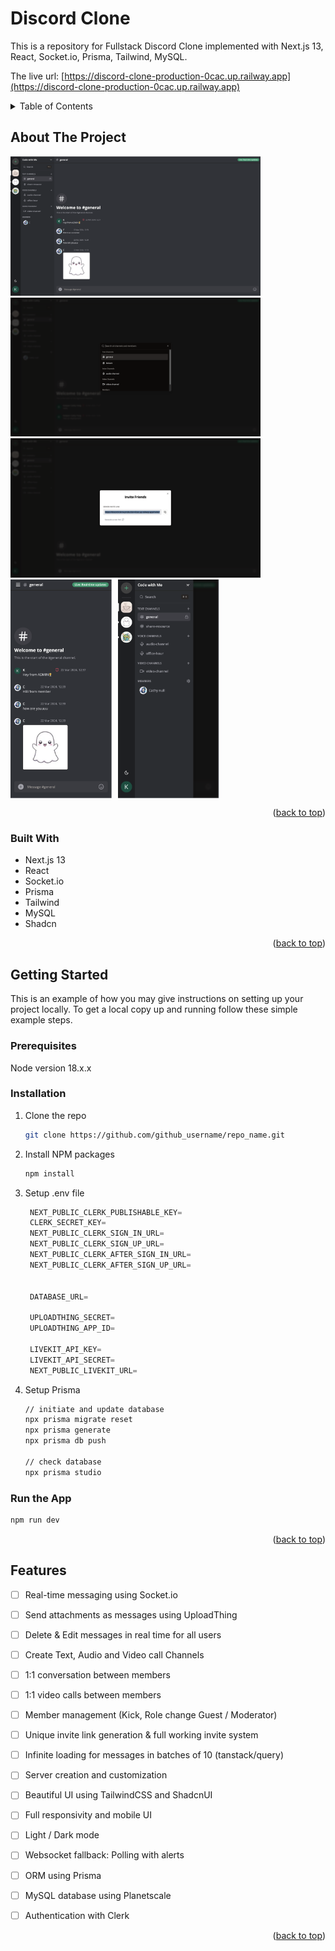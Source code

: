 # Discord Clone
<a name="readme-top"></a>

This is a repository for Fullstack Discord Clone implemented with Next.js 13, React, Socket.io, Prisma, Tailwind, MySQL.

The live url: [https://discord-clone-production-0cac.up.railway.app](https://discord-clone-production-0cac.up.railway.app)

<!-- TABLE OF CONTENTS -->
<details>
  <summary>Table of Contents</summary>
  <ol>
    <li>
      <a href="#about-the-project">About The Project</a>
      <ul>
        <li><a href="#built-with">Built With</a></li>
      </ul>
    </li>
    <li>
      <a href="#getting-started">Getting Started</a>
      <ul>
        <li><a href="#prerequisites">Prerequisites</a></li>
        <li><a href="#installation">Installation</a></li>
        <li><a href="#run-the-app">Run</a></li>
      </ul>
    </li>
    <li><a href="#features">Features</a></li>
  </ol>
</details>

<!-- ABOUT THE PROJECT -->
## About The Project
  <img src="images/chat.png" alt="Logo" width="400px">
  <img src="images/search.png" alt="Logo" width="400px">
  <img src="images/invite.png" alt="Logo" width="400px">
<div style="display: flex; justify-content: flex-start;"width="400px">
  <img src="images/mobile-chat.png" alt="Mobile Chat" style="margin-right: 5px;" height="350px">
  <img src="images/mobile-sidebar.png" alt="Mobile Sidebar" style="margin-left: 5px;" height="350px">
</div>

<p align="right">(<a href="#readme-top">back to top</a>)</p>


### Built With

* Next.js 13
* React
* Socket.io
* Prisma
* Tailwind
* MySQL
* Shadcn

<p align="right">(<a href="#readme-top">back to top</a>)</p>



<!-- GETTING STARTED -->
## Getting Started

This is an example of how you may give instructions on setting up your project locally.
To get a local copy up and running follow these simple example steps.

### Prerequisites

Node version 18.x.x

### Installation

1. Clone the repo
   ```sh
   git clone https://github.com/github_username/repo_name.git
   ```
2. Install NPM packages
   ```sh
   npm install
   ```
3. Setup .env file
   ```js
    NEXT_PUBLIC_CLERK_PUBLISHABLE_KEY=
    CLERK_SECRET_KEY=
    NEXT_PUBLIC_CLERK_SIGN_IN_URL=
    NEXT_PUBLIC_CLERK_SIGN_UP_URL=
    NEXT_PUBLIC_CLERK_AFTER_SIGN_IN_URL=
    NEXT_PUBLIC_CLERK_AFTER_SIGN_UP_URL=


    DATABASE_URL=

    UPLOADTHING_SECRET=
    UPLOADTHING_APP_ID=

    LIVEKIT_API_KEY=
    LIVEKIT_API_SECRET=
    NEXT_PUBLIC_LIVEKIT_URL=
   ```
4. Setup Prisma
    ```sh
    // initiate and update database
    npx prisma migrate reset
    npx prisma generate
    npx prisma db push
    
    // check database
    npx prisma studio 
    ```
    
### Run the App

```sh
npm run dev
```

<p align="right">(<a href="#readme-top">back to top</a>)</p>


<!-- ROADMAP -->
## Features

- [ ] Real-time messaging using Socket.io
- [ ] Send attachments as messages using UploadThing
- [ ] Delete & Edit messages in real time for all users
- [ ] Create Text, Audio and Video call Channels
- [ ] 1:1 conversation between members
- [ ] 1:1 video calls between members
- [ ] Member management (Kick, Role change Guest / Moderator)
- [ ] Unique invite link generation & full working invite system
- [ ] Infinite loading for messages in batches of 10 (tanstack/query)
- [ ] Server creation and customization
- [ ] Beautiful UI using TailwindCSS and ShadcnUI
- [ ] Full responsivity and mobile UI
- [ ] Light / Dark mode
- [ ] Websocket fallback: Polling with alerts
- [ ] ORM using Prisma
- [ ] MySQL database using Planetscale
- [ ] Authentication with Clerk


<p align="right">(<a href="#readme-top">back to top</a>)</p>
